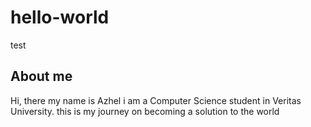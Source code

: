 # hello-world
test
## About me 
Hi, there my name is Azhel i am a Computer Science student in Veritas University.
this is my journey on becoming a solution to the world
